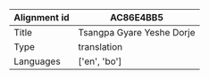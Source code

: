 |Alignment id | AC86E4BB5
| --- | --- 
|Title | Tsangpa Gyare Yeshe Dorje 
|Type | translation
|Languages | ['en', 'bo']
